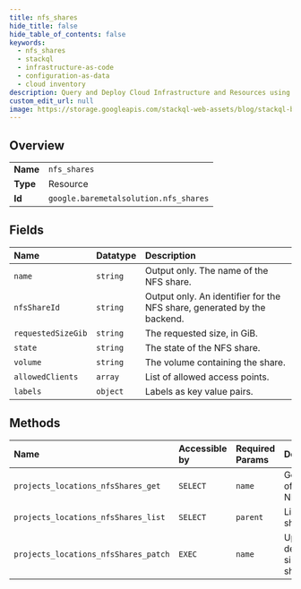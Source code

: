 ```yaml
---
title: nfs_shares
hide_title: false
hide_table_of_contents: false
keywords:
  - nfs_shares
  - stackql
  - infrastructure-as-code
  - configuration-as-data
  - cloud inventory
description: Query and Deploy Cloud Infrastructure and Resources using SQL
custom_edit_url: null
image: https://storage.googleapis.com/stackql-web-assets/blog/stackql-blog-post-featured-image.png
---
```

  
    

## Overview
<table><tbody>
<tr><td><b>Name</b></td><td><code>nfs_shares</code></td></tr>
<tr><td><b>Type</b></td><td>Resource</td></tr>
<tr><td><b>Id</b></td><td><code>google.baremetalsolution.nfs_shares</code></td></tr>
</tbody></table>

## Fields
| Name | Datatype | Description |
|:-----|:---------|:------------|
| `name` | `string` | Output only. The name of the NFS share. |
| `nfsShareId` | `string` | Output only. An identifier for the NFS share, generated by the backend. |
| `requestedSizeGib` | `string` | The requested size, in GiB. |
| `state` | `string` | The state of the NFS share. |
| `volume` | `string` | The volume containing the share. |
| `allowedClients` | `array` | List of allowed access points. |
| `labels` | `object` | Labels as key value pairs. |
## Methods
| Name | Accessible by | Required Params | Description |
|:-----|:--------------|:----------------|:------------|
| `projects_locations_nfsShares_get` | `SELECT` | `name` | Get details of a single NFS share. |
| `projects_locations_nfsShares_list` | `SELECT` | `parent` | List NFS shares. |
| `projects_locations_nfsShares_patch` | `EXEC` | `name` | Update details of a single NFS share. |
